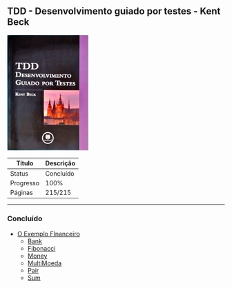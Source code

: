## TDD - Desenvolvimento guiado por testes - Kent Beck

![!Capa do livro: Estrutura de Dados e Algoritmos com JavaScript - Loiane Groner!](/readme/tdd-desenvolvimento-guiado-por-testes-kent-beck.jpeg "Estrutura de Dados e Algoritmos com JavaScript - Loiane Groner")

| Título    | Descrição |
| --------- | --------- |
| Status    | Concluído |
| Progresso | 100%      |
| Páginas   | 215/215   |

---

### Concluído

-  [O Exemplo FInanceiro](#)
   -  [Bank](https://github.com/mgomesdev/tdd-desenvolvimento-guiado-por-testes/blob/main/__tests__/Bank.test.ts)
   -  [Fibonacci](https://github.com/mgomesdev/tdd-desenvolvimento-guiado-por-testes/blob/main/__tests__/Fibonacci.test.ts)
   -  [Money](https://github.com/mgomesdev/tdd-desenvolvimento-guiado-por-testes/blob/main/__tests__/Money.test.ts)
   -  [MultiMoeda](https://github.com/mgomesdev/tdd-desenvolvimento-guiado-por-testes/blob/main/__tests__/MultiMoeda.test.ts)
   -  [Pair](https://github.com/mgomesdev/tdd-desenvolvimento-guiado-por-testes/blob/main/__tests__/Pair.test.ts)
   -  [Sum](https://github.com/mgomesdev/tdd-desenvolvimento-guiado-por-testes/blob/main/__tests__/Sum.test.ts)
